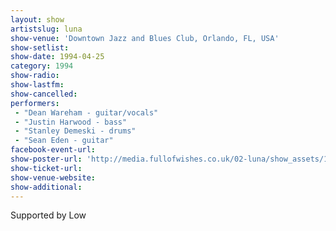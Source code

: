 ```yaml
---
layout: show
artistslug: luna
show-venue: 'Downtown Jazz and Blues Club, Orlando, FL, USA'
show-setlist: 
show-date: 1994-04-25
category: 1994
show-radio: 
show-lastfm: 
show-cancelled: 
performers: 
 - "Dean Wareham - guitar/vocals"
 - "Justin Harwood - bass"
 - "Stanley Demeski - drums"
 - "Sean Eden - guitar"
facebook-event-url: 
show-poster-url: 'http://media.fullofwishes.co.uk/02-luna/show_assets/1994-04-25/1994-04-25_luna_low_orlando.jpg'
show-ticket-url: 
show-venue-website: 
show-additional: 
---
```


Supported by Low